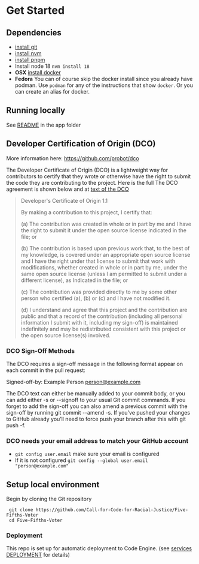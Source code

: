 # Get Started

## Dependencies

- [install git](https://git-scm.com/book/en/v2/Getting-Started-Installing-Git)
- [install nvm](https://github.com/nvm-sh/nvm#install--update-script)
- [install pnpm](https://pnpm.io/installation#using-npm)
- Install node 18 `nvm install 18`
- **OSX** [install docker](https://docs.docker.com/get-docker/)
- **Fedora** You can of course skip the docker install since you already have podman. Use `podman` for any of the instructions that show `docker`. Or you can create an alias for docker.

## Running locally
See [README](../app/README.md) in the app folder

## Developer Certification of Origin (DCO)

More information here: https://github.com/probot/dco

The Developer Certificate of Origin (DCO) is a lightweight way for contributors to certify that they wrote or otherwise have the right to
submit the code they are contributing to the project.
Here is the full The DCO agreement is shown below and at [text of the DCO](http://developercertificate.org/.)

> Developer's Certificate of Origin 1.1
>
> By making a contribution to this project, I certify that:
>
> (a) The contribution was created in whole or in part by me and I
> have the right to submit it under the open source license
> indicated in the file; or
>
> (b) The contribution is based upon previous work that, to the
> best of my knowledge, is covered under an appropriate open
> source license and I have the right under that license to
> submit that work with modifications, whether created in whole
> or in part by me, under the same open source license (unless
> I am permitted to submit under a different license), as
> Indicated in the file; or
>
> (c) The contribution was provided directly to me by some other
> person who certified (a), (b) or (c) and I have not modified
> it.
>
> (d) I understand and agree that this project and the contribution
> are public and that a record of the contribution (including
> all personal information I submit with it, including my
> sign-off) is maintained indefinitely and may be redistributed
> consistent with this project or the open source license(s)
> involved.

### DCO Sign-Off Methods

The DCO requires a sign-off message in the following format appear on each commit in the pull request:

Signed-off-by: Example Person <person@example.com>

The DCO text can either be manually added to your commit body, or you can add either -s or --signoff to your usual Git commit commands. If you forget to add the sign-off you can also amend a previous commit with the sign-off by running git commit --amend -s. If you’ve pushed your changes to GitHub already you’ll need to force push your branch after this with git push -f.

### DCO needs your email address to match your GitHub account

- `git config user.email` make sure your email is configured
- If it is not configured `git config --global user.email "person@example.com"`

## Setup local environment
Begin by cloning the Git repository
```
 git clone https://github.com/Call-for-Code-for-Racial-Justice/Five-Fifths-Voter
 cd Five-Fifths-Voter
```

### Deployment

This repo is set up for automatic deployment to Code Engine. (see [services DEPLOYMENT](DEPLOYMENT.md) for details)
